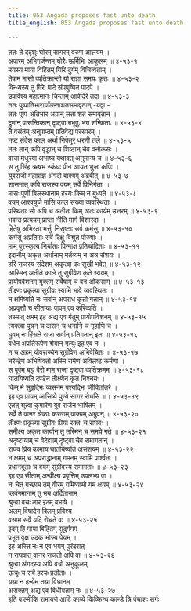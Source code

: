 ```yaml
---
title: 053 Angada proposes fast unto death
title_english: 053 Angada proposes fast unto death

---
```

ततः ते ददृशुः घोरम् सागरम् वरुण आलयम् ।  
अपारम् अभिगर्जन्तम् घोरैः ऊर्मिभिः आकुलम् ॥ ४-५३-१  
मयस्य माया विहितम् गिरि दुर्गम् विचिन्वताम् ।  
तेषाम् मासो व्यतिक्रान्तो यो राज्ञा समयः कृतः ॥ ४-५३-२  
विन्ध्यस्य तु गिरेः पादे संप्रपुष्पित पादपे ।  
उपविश्य महात्मानः चिन्ताम् आपेदिरे तदा ॥ ४-५३-३  
ततः पुष्पातिभाराग्राँल्ल्ताशतसमावृतान् -यद्वा -  
ततः पुष्प अतिभार अग्रान् लता शत समावृतान् ।  
द्रुमान् वासन्तिकान् दृष्ट्वा बभूवुः भय शन्किताः ॥ ४-५३-४  
ते वसंतम् अनुप्राप्तम् प्रतिवेद्य परस्परम् ।  
नष्ट संदेश काल अर्था निपेतुर् धरणी तले ॥ ४-५३-५  
ततः तान् कपि वृद्धान् च शिष्टान् चैव वनौकसः ।  
वाचा मधुरया अभाष्य यथावत् अनुमान्य च ॥ ४-५३-६  
स तु सिंह ऋषभ स्कंधः पीन आयत भुजः कपिः ।  
युवराजो महाप्राज्ञ अंगदो वाक्यम् अब्रवीत् ॥ ४-५३-७  
शासनात् कपि राजस्य वयम् सर्वे विनिर्गताः ।  
मासः पूर्णो बिलस्थानाम् हरयः किम् न बुध्यते ॥ ४-५३-८  
वयम् आश्वयुजे मासि काल संख्या व्यवस्थिताः ।  
प्रस्थिताः सो अपि च अतीतः किम् अतः कार्यम् उत्तरम् ॥ ४-५३-९  
भवन्त प्रत्ययम् प्राप्ता नीति मार्ग विशारदाः ।  
हितेषु अभिरता भर्त्तुः निसृष्टाः सर्व कर्मसु ॥ ४-५३-१०  
कर्मसु अप्रतिमाः सर्वे दिक्षु विश्रुत पौरुषाः ।  
माम् पुरस्कृत्य निर्याताः पिन्गाक्ष प्रतिचोदिताः ॥ ४-५३-११  
इदानीम् अकृत अर्थानाम् मर्तव्यम् न अत्र संशयः ।  
हरि राजस्य संदेशम् अकृत्वा कः सुखी भवेत् ॥ ४-५३-१२  
आस्मिन् अतीते काले तु सुग्रीवेण कृते स्वयम् ।  
प्रायोपवेशनम् युक्तम् सर्वेषाम् च वन ओकसाम् ॥ ४-५३-१३  
तीक्ष्णः प्रकृत्या सुग्रीवः स्वामि भावे व्यवस्थितः ।  
न क्षमिष्यति नः सर्वान् अपराध कृतो गतान् ॥ ४-५३-१४  
अप्रवृत्तौ च सीतायाः पापम् एव करिष्यति ।  
तस्मात् क्षमम् इह अद्य एव गंतुम् प्रायोपविशनम् ॥ ४-५३-१५  
त्यक्त्वा पुत्रन् च दारान् च धनानि च गृहाणि च ।  
ध्रुवम् नः हिंसते राजा सर्वान् प्रतिगतान् इतः ॥ ४-५३-१६  
वधेन अप्रतिरूपेण श्रेयान् मृत्युः इह एव नः ।  
न च अहम् यौवराज्येन सुग्रीवेण अभिषेचितः ॥ ४-५३-१७  
नरेन्द्रेण अभिषिक्तो अस्मि रामेण अक्लिष्ट कर्मणा ।  
स पूर्वम् बद्ध वैरो माम् राजा दृष्ट्वा व्यतिक्रमम् ॥ ४-५३-१८  
घातयिष्यति दण्डेन तीक्ष्णेन कृत निश्चयः ।  
किम् मे सुहृद्भिः व्यसनम् पश्यद्भिः जीवितांतरे ।  
इह एव प्रायम् आसिष्ये पुण्ये सागर रोधसि ॥। ४-५३-१९  
एतत् श्रुत्वा कुमारेण युव राजेन भाषितम् ।  
सर्वे ते वानर श्रेष्ठाः करुणम् वाक्यम् अब्रुवन् ॥ ४-५३-२०  
तीक्ष्णः प्रकृत्या सुग्रीवः प्रिया रक्तः च राघवः ।  
समीक्ष्य अकृत कार्यान् तु तस्मिन् च समये गते ॥ ४-५३-२१  
अदृष्टायाम् च वैदेह्याम् दृष्ट्वा चैव समागतान् ।  
राघव प्रिय कामाय घातयिष्यति असंशयम् ॥ ४-५३-२२  
न क्षमम् च अपराद्धानाम् गमनम् स्वामि पार्श्वतः ।  
प्रधानबूताः च वयम् सुग्रीवस्य समागताः ॥ ४-५३-२३  
इह एव सीताम् अन्वीक्ष्य प्रवृत्तिम् उपलभ्य वा ।  
नः चेत् गच्छाम तम् वीरम् गमिष्यामो यम क्षयम् ॥ ४-५३-२४  
प्लवंगमानाम् तु भय अर्दितानाम्  
श्रुत्वा वचः तार इदम् बभाषे ।  
अलम् विषादेन बिलम् प्रविश्य  
वसाम सर्वे यदि रोचते वः ॥ ४-५३-२५  
इदम् हि माया विहितम् सुदुर्गमम्  
प्रभूत वृक्ष उदक भोज्य पेयम् ।  
इह अस्ति नः न एव भयम् पुरंदरात्  
न राघवात् वानर राजतो अपि वा ॥ ४-५३-२६  
श्रुत्वा अंगदस्य अपि वचो अनुकूलम्  
ऊचुः च सर्वे हरयः प्रतीताः ।  
यथा न हन्येम तथा विधानम्  
असक्तम् अद्य एव विधीयताम् नः ॥ ४-५३-२७  
इति वाल्मीकि रामायणे आदि काव्ये किष्किन्ध काण्डे त्रि पंचाशः सर्गः